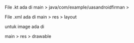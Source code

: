 File .kt ada di
main > java/com/example/uasandroidfirman >

File .xml ada di
main > res > layout

untuk image ada di

main > res > drawable
